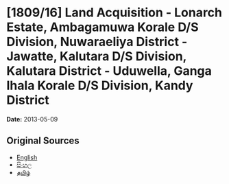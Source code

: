 # [1809/16] Land Acquisition - Lonarch Estate, Ambagamuwa Korale D/S Division, Nuwaraeliya District - Jawatte, Kalutara D/S Division, Kalutara District - Uduwella, Ganga Ihala Korale D/S Division, Kandy District

**Date:** 2013-05-09

## Original Sources

- [English](https://documents.gov.lk/view/extra-gazettes/2013/5/1809-16_E.pdf)
- [සිංහල](https://documents.gov.lk/view/extra-gazettes/2013/5/1809-16_S.pdf)
- [தமிழ்](https://documents.gov.lk/view/extra-gazettes/2013/5/1809-16_T.pdf)
